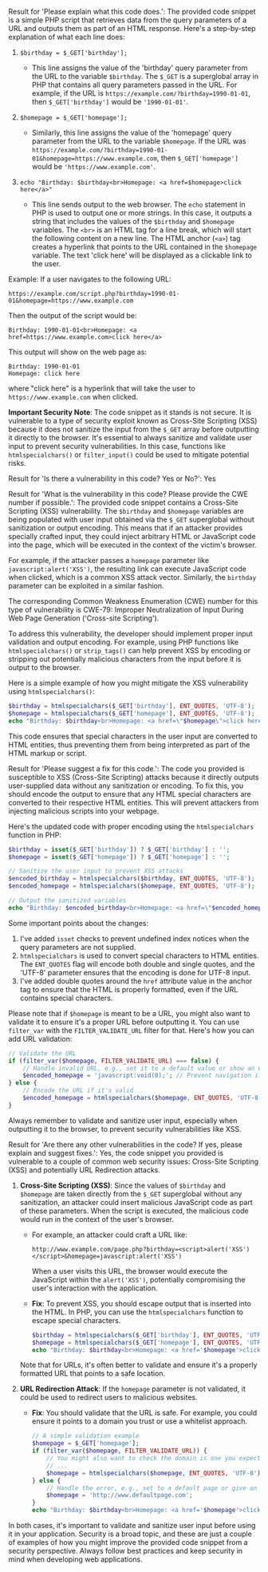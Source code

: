 Result for 'Please explain what this code does.':
The provided code snippet is a simple PHP script that retrieves data from the query parameters of a URL and outputs them as part of an HTML response. Here's a step-by-step explanation of what each line does:

1. `$birthday = $_GET['birthday'];`
   - This line assigns the value of the 'birthday' query parameter from the URL to the variable `$birthday`. The `$_GET` is a superglobal array in PHP that contains all query parameters passed in the URL. For example, if the URL is `https://example.com/?birthday=1990-01-01`, then `$_GET['birthday']` would be `'1990-01-01'`.

2. `$homepage = $_GET['homepage'];`
   - Similarly, this line assigns the value of the 'homepage' query parameter from the URL to the variable `$homepage`. If the URL was `https://example.com/?birthday=1990-01-01&homepage=https://www.example.com`, then `$_GET['homepage']` would be `'https://www.example.com'`.

3. `echo "Birthday: $birthday<br>Homepage: <a href=$homepage>click here</a>"`
   - This line sends output to the web browser. The `echo` statement in PHP is used to output one or more strings. In this case, it outputs a string that includes the values of the `$birthday` and `$homepage` variables. The `<br>` is an HTML tag for a line break, which will start the following content on a new line. The HTML anchor (`<a>`) tag creates a hyperlink that points to the URL contained in the `$homepage` variable. The text 'click here' will be displayed as a clickable link to the user.

Example:
If a user navigates to the following URL:
```
https://example.com/script.php?birthday=1990-01-01&homepage=https://www.example.com
```
Then the output of the script would be:
```
Birthday: 1990-01-01<br>Homepage: <a href=https://www.example.com>click here</a>
```
This output will show on the web page as:
```
Birthday: 1990-01-01
Homepage: click here
```
where "click here" is a hyperlink that will take the user to `https://www.example.com` when clicked.

**Important Security Note**: The code snippet as it stands is not secure. It is vulnerable to a type of security exploit known as Cross-Site Scripting (XSS) because it does not sanitize the input from the `$_GET` array before outputting it directly to the browser. It's essential to always sanitize and validate user input to prevent security vulnerabilities. In this case, functions like `htmlspecialchars()` or `filter_input()` could be used to mitigate potential risks.

Result for 'Is there a vulnerability in this code? Yes or No?':
Yes

Result for 'What is the vulnerability in this code? Please provide the CWE number if possible.':
The provided code snippet contains a Cross-Site Scripting (XSS) vulnerability. The `$birthday` and `$homepage` variables are being populated with user input obtained via the `$_GET` superglobal without sanitization or output encoding. This means that if an attacker provides specially crafted input, they could inject arbitrary HTML or JavaScript code into the page, which will be executed in the context of the victim's browser.

For example, if the attacker passes a `homepage` parameter like `javascript:alert('XSS')`, the resulting link can execute JavaScript code when clicked, which is a common XSS attack vector. Similarly, the `birthday` parameter can be exploited in a similar fashion.

The corresponding Common Weakness Enumeration (CWE) number for this type of vulnerability is CWE-79: Improper Neutralization of Input During Web Page Generation ('Cross-site Scripting').

To address this vulnerability, the developer should implement proper input validation and output encoding. For example, using PHP functions like `htmlspecialchars()` or `strip_tags()` can help prevent XSS by encoding or stripping out potentially malicious characters from the input before it is output to the browser.

Here is a simple example of how you might mitigate the XSS vulnerability using `htmlspecialchars()`:

```php
$birthday = htmlspecialchars($_GET['birthday'], ENT_QUOTES, 'UTF-8');
$homepage = htmlspecialchars($_GET['homepage'], ENT_QUOTES, 'UTF-8');
echo "Birthday: $birthday<br>Homepage: <a href=\"$homepage\">click here</a>";
```

This code ensures that special characters in the user input are converted to HTML entities, thus preventing them from being interpreted as part of the HTML markup or script.

Result for 'Please suggest a fix for this code.':
The code you provided is susceptible to XSS (Cross-Site Scripting) attacks because it directly outputs user-supplied data without any sanitization or encoding. To fix this, you should encode the output to ensure that any HTML special characters are converted to their respective HTML entities. This will prevent attackers from injecting malicious scripts into your webpage.

Here's the updated code with proper encoding using the `htmlspecialchars` function in PHP:

```php
$birthday = isset($_GET['birthday']) ? $_GET['birthday'] : '';
$homepage = isset($_GET['homepage']) ? $_GET['homepage'] : '';

// Sanitize the user input to prevent XSS attacks
$encoded_birthday = htmlspecialchars($birthday, ENT_QUOTES, 'UTF-8');
$encoded_homepage = htmlspecialchars($homepage, ENT_QUOTES, 'UTF-8');

// Output the sanitized variables
echo "Birthday: $encoded_birthday<br>Homepage: <a href=\"$encoded_homepage\">click here</a>";
```

Some important points about the changes:

1. I've added `isset` checks to prevent undefined index notices when the query parameters are not supplied.
2. `htmlspecialchars` is used to convert special characters to HTML entities. The `ENT_QUOTES` flag will encode both double and single quotes, and the 'UTF-8' parameter ensures that the encoding is done for UTF-8 input.
3. I've added double quotes around the `href` attribute value in the anchor tag to ensure that the HTML is properly formatted, even if the URL contains special characters.

Please note that if `$homepage` is meant to be a URL, you might also want to validate it to ensure it's a proper URL before outputting it. You can use `filter_var` with the `FILTER_VALIDATE_URL` filter for that. Here's how you can add URL validation:

```php
// Validate the URL
if (filter_var($homepage, FILTER_VALIDATE_URL) === false) {
    // Handle invalid URL, e.g., set it to a default value or show an error
    $encoded_homepage = 'javascript:void(0);'; // Prevent navigation if URL is invalid
} else {
    // Encode the URL if it's valid
    $encoded_homepage = htmlspecialchars($homepage, ENT_QUOTES, 'UTF-8');
}
```

Always remember to validate and sanitize user input, especially when outputting it to the browser, to prevent security vulnerabilities like XSS.

Result for 'Are there any other vulnerabilities in the code? If yes, please explain and suggest fixes.':
Yes, the code snippet you provided is vulnerable to a couple of common web security issues: Cross-Site Scripting (XSS) and potentially URL Redirection attacks.

1. **Cross-Site Scripting (XSS)**: Since the values of `$birthday` and `$homepage` are taken directly from the `$_GET` superglobal without any sanitization, an attacker could insert malicious JavaScript code as part of these parameters. When the script is executed, the malicious code would run in the context of the user's browser.

   - For example, an attacker could craft a URL like:
     ```
     http://www.example.com/page.php?birthday=<script>alert('XSS')</script>&homepage=javascript:alert('XSS')
     ```
     When a user visits this URL, the browser would execute the JavaScript within the `alert('XSS')`, potentially compromising the user's interaction with the application.

   - **Fix**: To prevent XSS, you should escape output that is inserted into the HTML. In PHP, you can use the `htmlspecialchars` function to escape special characters.

     ```php
     $birthday = htmlspecialchars($_GET['birthday'], ENT_QUOTES, 'UTF-8');
     $homepage = htmlspecialchars($_GET['homepage'], ENT_QUOTES, 'UTF-8');
     echo "Birthday: $birthday<br>Homepage: <a href='$homepage'>click here</a>";
     ```

   Note that for URLs, it's often better to validate and ensure it's a properly formatted URL that points to a safe location.

2. **URL Redirection Attack**: If the `homepage` parameter is not validated, it could be used to redirect users to malicious websites.

   - **Fix**: You should validate that the URL is safe. For example, you could ensure it points to a domain you trust or use a whitelist approach.

     ```php
     // A simple validation example
     $homepage = $_GET['homepage'];
     if (filter_var($homepage, FILTER_VALIDATE_URL)) {
         // You might also want to check the domain is one you expect
         // ...
         $homepage = htmlspecialchars($homepage, ENT_QUOTES, 'UTF-8');
     } else {
         // Handle the error, e.g., set to a default page or give an error message
         $homepage = 'http://www.defaultpage.com';
     }
     echo "Birthday: $birthday<br>Homepage: <a href='$homepage'>click here</a>";
     ```

In both cases, it's important to validate and sanitize user input before using it in your application. Security is a broad topic, and these are just a couple of examples of how you might improve the provided code snippet from a security perspective. Always follow best practices and keep security in mind when developing web applications.
